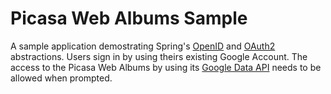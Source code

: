 Picasa Web Albums Sample
========================
A sample application demostrating Spring's <a href="http://static.springsource.org/spring-security/site/docs/3.1.x/reference/ns-config.html#ns-openid">OpenID</a> and <a href="https://github.com/SpringSource/spring-security-oauth/wiki/oauth2">OAuth2</a> abstractions. Users sign in by using theirs existing Google Account. The access to the Picasa Web Albums by using its <a href="https://developers.google.com/picasa-web/">Google Data API</a> needs to be allowed when prompted.